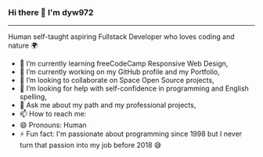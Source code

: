 ### Hi there  🖖     I'm dyw972

---

Human self-taught aspiring Fullstack Developer who loves coding and nature 🌍

- 🌱 I’m currently learning freeCodeCamp Responsive Web Design,
- 🔭 I’m currently working on my GitHub profile and my Portfolio,
- 👯 I’m looking to collaborate on Space Open Source projects,
- 🤔 I’m looking for help with self-confidence in programming and English spelling,
- 💬 Ask me about my path and my professional projects,
- 📫 How to reach me: 
- 😄 Pronouns: Human
-  ⚡ Fun fact: I'm passionate about programming since 1998 but I never turn that passion into my job before 2018 😅

<!--
**DYW972/DYW972** is a ✨ _special_ ✨ repository because its `README.md` (this file) appears on your GitHub profile.

Here are some ideas to get you started:

- 🔭 I’m currently working on ...
- 🌱 I’m currently learning ...
- 👯 I’m looking to collaborate on ...
- 🤔 I’m looking for help with ...
- 💬 Ask me about ...
- 📫 How to reach me: ...
- 😄 Pronouns: ...
- ⚡ Fun fact: ...
-->

